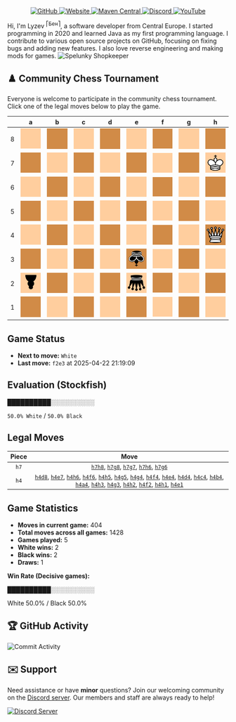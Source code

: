 <div align="center">
    <a href="https://github.com/Lyzev">
        <img src="https://wsrv.nl/?url=https://cdn.jsdelivr.net/npm/@intergrav/devins-badges@3.2.0/assets/cozy-minimal/available/github_vector.svg&w=64&h=64" alt="GitHub">
    </a>
    <a href="https://lyzev.dev">
        <img src="https://wsrv.nl/?url=https://cdn.jsdelivr.net/npm/@intergrav/devins-badges@3.2.0/assets/cozy-minimal/documentation/website_vector.svg&w=64&h=64" alt="Website">
    </a>
    <a href="https://central.sonatype.com/namespace/dev.lyzev.api">
        <img src="https://wsrv.nl/?url=https://cdn.jsdelivr.net/npm/@intergrav/devins-badges@3.2.0/assets/cozy-minimal/available/maven-central_vector.svg&w=64&h=64" alt="Maven Central">
    </a>
    <a href="https://lyzev.dev/discord">
        <img src="https://wsrv.nl/?url=https://cdn.jsdelivr.net/npm/@intergrav/devins-badges@3/assets/cozy-minimal/social/discord-plural_vector.svg&w=64&h=64" alt="Discord">
    </a>
    <a href="https://www.youtube.com/@lyzev">
        <img src="https://wsrv.nl/?url=https://cdn.jsdelivr.net/npm/@intergrav/devins-badges@3.2.0/assets/cozy-minimal/social/youtube-singular_vector.svg&w=64&h=64" alt="YouTube">
    </a>
</div>

[//]: # (23, 08 Mon 2021, 20:00:00)

Hi, I'm Lyzev <sup>⎡Бен⎤</sup>, a software developer from Central Europe. I started programming in 2020 and learned Java as my first programming language. I contribute to various open source projects on GitHub, focusing on fixing bugs and adding new features. I also love reverse engineering and making mods for games. ![Spelunky Shopkeeper](https://static.wikia.nocookie.net/spelunky/images/c/cd/Shopkeeper_HD.png/revision/latest/scale-to-height-down/18)

## :chess_pawn: Community Chess Tournament

Everyone is welcome to participate in the community chess tournament.
Click one of the legal moves below to play the game.

|   | a | b | c | d | e | f | g | h |
|---|---|---|---|---|---|---|---|---|
| 8 | ![Square](chess/assets/img/light/square.svg) | ![Square](chess/assets/img/dark/square.svg) | ![Square](chess/assets/img/light/square.svg) | [![Square](chess/assets/img/dark/square.svg)](https://github.com/Lyzev/Lyzev/issues/new?title=chess%7Ch4d8&body=Click+%27Create%27+to+submit+this+move.) | ![Square](chess/assets/img/light/square.svg) | ![Square](chess/assets/img/dark/square.svg) | [![Square](chess/assets/img/light/square.svg)](https://github.com/Lyzev/Lyzev/issues/new?title=chess%7Ch7g8&body=Click+%27Create%27+to+submit+this+move.) | [![Square](chess/assets/img/dark/square.svg)](https://github.com/Lyzev/Lyzev/issues/new?title=chess%7Ch7h8&body=Click+%27Create%27+to+submit+this+move.) |
| 7 | ![Square](chess/assets/img/dark/square.svg) | ![Square](chess/assets/img/light/square.svg) | ![Square](chess/assets/img/dark/square.svg) | ![Square](chess/assets/img/light/square.svg) | [![Square](chess/assets/img/dark/square.svg)](https://github.com/Lyzev/Lyzev/issues/new?title=chess%7Ch4e7&body=Click+%27Create%27+to+submit+this+move.) | ![Square](chess/assets/img/light/square.svg) | [![Square](chess/assets/img/dark/square.svg)](https://github.com/Lyzev/Lyzev/issues/new?title=chess%7Ch7g7&body=Click+%27Create%27+to+submit+this+move.) | ![K](chess/assets/img/light/white/up/king.svg) |
| 6 | ![Square](chess/assets/img/light/square.svg) | ![Square](chess/assets/img/dark/square.svg) | ![Square](chess/assets/img/light/square.svg) | ![Square](chess/assets/img/dark/square.svg) | ![Square](chess/assets/img/light/square.svg) | [![Square](chess/assets/img/dark/square.svg)](https://github.com/Lyzev/Lyzev/issues/new?title=chess%7Ch4f6&body=Click+%27Create%27+to+submit+this+move.) | [![Square](chess/assets/img/light/square.svg)](https://github.com/Lyzev/Lyzev/issues/new?title=chess%7Ch7g6&body=Click+%27Create%27+to+submit+this+move.) | ![Square](chess/assets/img/dark/square.svg) |
| 5 | ![Square](chess/assets/img/dark/square.svg) | ![Square](chess/assets/img/light/square.svg) | ![Square](chess/assets/img/dark/square.svg) | ![Square](chess/assets/img/light/square.svg) | ![Square](chess/assets/img/dark/square.svg) | ![Square](chess/assets/img/light/square.svg) | [![Square](chess/assets/img/dark/square.svg)](https://github.com/Lyzev/Lyzev/issues/new?title=chess%7Ch4g5&body=Click+%27Create%27+to+submit+this+move.) | [![Square](chess/assets/img/light/square.svg)](https://github.com/Lyzev/Lyzev/issues/new?title=chess%7Ch4h5&body=Click+%27Create%27+to+submit+this+move.) |
| 4 | [![Square](chess/assets/img/light/square.svg)](https://github.com/Lyzev/Lyzev/issues/new?title=chess%7Ch4a4&body=Click+%27Create%27+to+submit+this+move.) | [![Square](chess/assets/img/dark/square.svg)](https://github.com/Lyzev/Lyzev/issues/new?title=chess%7Ch4b4&body=Click+%27Create%27+to+submit+this+move.) | [![Square](chess/assets/img/light/square.svg)](https://github.com/Lyzev/Lyzev/issues/new?title=chess%7Ch4c4&body=Click+%27Create%27+to+submit+this+move.) | [![Square](chess/assets/img/dark/square.svg)](https://github.com/Lyzev/Lyzev/issues/new?title=chess%7Ch4d4&body=Click+%27Create%27+to+submit+this+move.) | [![Square](chess/assets/img/light/square.svg)](https://github.com/Lyzev/Lyzev/issues/new?title=chess%7Ch4e4&body=Click+%27Create%27+to+submit+this+move.) | [![Square](chess/assets/img/dark/square.svg)](https://github.com/Lyzev/Lyzev/issues/new?title=chess%7Ch4f4&body=Click+%27Create%27+to+submit+this+move.) | [![Square](chess/assets/img/light/square.svg)](https://github.com/Lyzev/Lyzev/issues/new?title=chess%7Ch4g4&body=Click+%27Create%27+to+submit+this+move.) | ![Q](chess/assets/img/dark/white/up/queen.svg) |
| 3 | ![Square](chess/assets/img/dark/square.svg) | ![Square](chess/assets/img/light/square.svg) | ![Square](chess/assets/img/dark/square.svg) | ![Square](chess/assets/img/light/square.svg) | ![k](chess/assets/img/dark/black/down/king.svg) | ![Square](chess/assets/img/light/square.svg) | [![Square](chess/assets/img/dark/square.svg)](https://github.com/Lyzev/Lyzev/issues/new?title=chess%7Ch4g3&body=Click+%27Create%27+to+submit+this+move.) | [![Square](chess/assets/img/light/square.svg)](https://github.com/Lyzev/Lyzev/issues/new?title=chess%7Ch4h3&body=Click+%27Create%27+to+submit+this+move.) |
| 2 | ![p](chess/assets/img/light/black/down/pawn.svg) | ![Square](chess/assets/img/dark/square.svg) | ![Square](chess/assets/img/light/square.svg) | ![Square](chess/assets/img/dark/square.svg) | ![q](chess/assets/img/light/black/down/queen.svg) | [![Square](chess/assets/img/dark/square.svg)](https://github.com/Lyzev/Lyzev/issues/new?title=chess%7Ch4f2&body=Click+%27Create%27+to+submit+this+move.) | ![Square](chess/assets/img/light/square.svg) | [![Square](chess/assets/img/dark/square.svg)](https://github.com/Lyzev/Lyzev/issues/new?title=chess%7Ch4h2&body=Click+%27Create%27+to+submit+this+move.) |
| 1 | ![Square](chess/assets/img/dark/square.svg) | ![Square](chess/assets/img/light/square.svg) | ![Square](chess/assets/img/dark/square.svg) | ![Square](chess/assets/img/light/square.svg) | [![Square](chess/assets/img/dark/square.svg)](https://github.com/Lyzev/Lyzev/issues/new?title=chess%7Ch4e1&body=Click+%27Create%27+to+submit+this+move.) | ![Square](chess/assets/img/light/square.svg) | ![Square](chess/assets/img/dark/square.svg) | [![Square](chess/assets/img/light/square.svg)](https://github.com/Lyzev/Lyzev/issues/new?title=chess%7Ch4h1&body=Click+%27Create%27+to+submit+this+move.) |

## Game Status

- **Next to move:** `White`
- **Last move:** `f2e3` at 2025-04-22 21:19:09

## Evaluation (Stockfish)

██████████░░░░░░░░░░

`50.0% White` / `50.0% Black`

## Legal Moves

| **Piece** | **Move** |
|:---------:|:--------:|
| `h7` | [`h7h8`](https://github.com/Lyzev/Lyzev/issues/new?title=chess%7Ch7h8&body=Click+%27Create%27+to+submit+this+move.), [`h7g8`](https://github.com/Lyzev/Lyzev/issues/new?title=chess%7Ch7g8&body=Click+%27Create%27+to+submit+this+move.), [`h7g7`](https://github.com/Lyzev/Lyzev/issues/new?title=chess%7Ch7g7&body=Click+%27Create%27+to+submit+this+move.), [`h7h6`](https://github.com/Lyzev/Lyzev/issues/new?title=chess%7Ch7h6&body=Click+%27Create%27+to+submit+this+move.), [`h7g6`](https://github.com/Lyzev/Lyzev/issues/new?title=chess%7Ch7g6&body=Click+%27Create%27+to+submit+this+move.) |
| `h4` | [`h4d8`](https://github.com/Lyzev/Lyzev/issues/new?title=chess%7Ch4d8&body=Click+%27Create%27+to+submit+this+move.), [`h4e7`](https://github.com/Lyzev/Lyzev/issues/new?title=chess%7Ch4e7&body=Click+%27Create%27+to+submit+this+move.), [`h4h6`](https://github.com/Lyzev/Lyzev/issues/new?title=chess%7Ch4h6&body=Click+%27Create%27+to+submit+this+move.), [`h4f6`](https://github.com/Lyzev/Lyzev/issues/new?title=chess%7Ch4f6&body=Click+%27Create%27+to+submit+this+move.), [`h4h5`](https://github.com/Lyzev/Lyzev/issues/new?title=chess%7Ch4h5&body=Click+%27Create%27+to+submit+this+move.), [`h4g5`](https://github.com/Lyzev/Lyzev/issues/new?title=chess%7Ch4g5&body=Click+%27Create%27+to+submit+this+move.), [`h4g4`](https://github.com/Lyzev/Lyzev/issues/new?title=chess%7Ch4g4&body=Click+%27Create%27+to+submit+this+move.), [`h4f4`](https://github.com/Lyzev/Lyzev/issues/new?title=chess%7Ch4f4&body=Click+%27Create%27+to+submit+this+move.), [`h4e4`](https://github.com/Lyzev/Lyzev/issues/new?title=chess%7Ch4e4&body=Click+%27Create%27+to+submit+this+move.), [`h4d4`](https://github.com/Lyzev/Lyzev/issues/new?title=chess%7Ch4d4&body=Click+%27Create%27+to+submit+this+move.), [`h4c4`](https://github.com/Lyzev/Lyzev/issues/new?title=chess%7Ch4c4&body=Click+%27Create%27+to+submit+this+move.), [`h4b4`](https://github.com/Lyzev/Lyzev/issues/new?title=chess%7Ch4b4&body=Click+%27Create%27+to+submit+this+move.), [`h4a4`](https://github.com/Lyzev/Lyzev/issues/new?title=chess%7Ch4a4&body=Click+%27Create%27+to+submit+this+move.), [`h4h3`](https://github.com/Lyzev/Lyzev/issues/new?title=chess%7Ch4h3&body=Click+%27Create%27+to+submit+this+move.), [`h4g3`](https://github.com/Lyzev/Lyzev/issues/new?title=chess%7Ch4g3&body=Click+%27Create%27+to+submit+this+move.), [`h4h2`](https://github.com/Lyzev/Lyzev/issues/new?title=chess%7Ch4h2&body=Click+%27Create%27+to+submit+this+move.), [`h4f2`](https://github.com/Lyzev/Lyzev/issues/new?title=chess%7Ch4f2&body=Click+%27Create%27+to+submit+this+move.), [`h4h1`](https://github.com/Lyzev/Lyzev/issues/new?title=chess%7Ch4h1&body=Click+%27Create%27+to+submit+this+move.), [`h4e1`](https://github.com/Lyzev/Lyzev/issues/new?title=chess%7Ch4e1&body=Click+%27Create%27+to+submit+this+move.) |

## Game Statistics

- **Moves in current game:** 404
- **Total moves across all games:** 1428
- **Games played:** 5
- **White wins:** 2
- **Black wins:** 2
- **Draws:** 1

**Win Rate (Decisive games):**

██████████░░░░░░░░░░

White 50.0% / Black 50.0%


## :trophy: GitHub Activity

![Commit Activity](https://lyzev.dev/assets/img/Lyzev.svg)

## :envelope: Support

Need assistance or have **minor** questions? Join our welcoming community on
the [Discord server](https://lyzev.dev/discord). Our members and staff are always ready to help!

[![Discord Server](https://cdn.jsdelivr.net/npm/@intergrav/devins-badges@3/assets/cozy/social/discord-plural_vector.svg)](https://lyzev.dev/discord)
